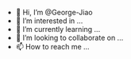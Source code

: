 - 👋 Hi, I’m @George-Jiao
- 👀 I’m interested in ...
- 🌱 I’m currently learning ...
- 💞️ I’m looking to collaborate on ...
- 📫 How to reach me ...

<!---
George-Jiao/George-Jiao is a ✨ special ✨ repository because its `README.md` (this file) appears on your GitHub profile.
You can click the Preview link to take a look at your changes.
--->
